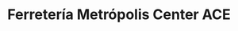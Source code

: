 ---
title: "Ferretería Metrópolis Center ACE"
url: /barranquilla/ferreteria-metropolis-center-ace/
shop: Eisenwaren
---